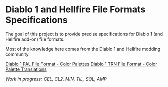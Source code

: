 # Diablo 1 and Hellfire File Formats Specifications

The goal of this project is to provide precise specifications for Diablo 1 (and Hellfire add-on) file formats.

Most of the knowledge here comes from the Diablo 1 and Hellfire modding community.

[Diablo 1 PAL File Format - Color Palettes](PAL.md)
[Diablo 1 TRN File Format - Color Palette Translations](TRN.md)


*Work in progress: CEL, CL2, MIN, TIL, SOL, AMP*
